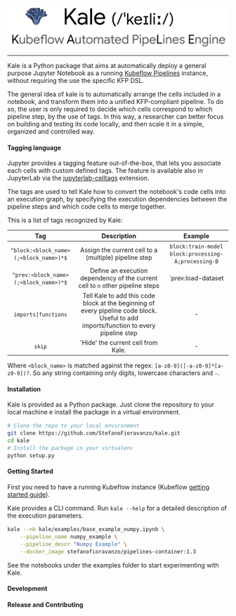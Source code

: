 ![Kale Logo](docs/imgs/kale_logo.png)

---------------------------------------------------------------------

Kale is a Python package that aims at automatically deploy a general purpose Jupyter Notebook as a running [Kubeflow Pipelines](https://github.com/kubeflow/pipelines) instance, without requiring the use the specific KFP DSL.

The general idea of kale is to automatically arrange the cells included in a notebook, and transform them into a unified KFP-compliant pipeline. To do so, the user is only required to decide which cells correspond to which pipeline step, by the use of tags. In this way, a researcher can better focus on building and testing its code locally, and then scale it in a simple, organized and controlled way.

#### Tagging language

Jupyter provides a tagging feature out-of-the-box, that lets you associate each cells with custom defined tags. The feature is available also in JupyterLab via the [jupyterlab-celltags](https://github.com/jupyterlab/jupyterlab-celltags) extension.

The tags are used to tell Kale how to convert the notebook's code cells into an execution graph, by specifying the execution dependencies between the pipeline steps and which code cells to merge together.

This is a list of tags recognized by Kale:

| Tag | Description | Example |
| :---: | :---: | :---: |
| `^block:<block_name>(;<block_name>)*$` | Assign the current cell to a (multiple) pipeline step | `block:train-model`<br>`block:processing-A;processing-B`|  
| `^prev:<block_name>(;<block_name>)*$` | Define an execution dependency of the current cell to `n` other pipeline steps | `prev:load-dataset
| <code>imports&#124;functions</code> | Tell Kale to add this code block at the beginning of every pipeline code block. Useful to add imports/function to every pipeline step | - |  
| `skip` | 'Hide' the current cell from Kale. | - |

Where `<block_name>` is matched against the regex: `[a-z0-9]([-a-z0-9]*[a-z0-9])?`. So any string containing only digits, lowercase characters and `-`.

#### Installation

Kale is provided as a Python package. Just clone the repository to your local machine e install the package in a virtual environment. 

```bash
# Clone the repo to your local environment
git clone https://github.com/StefanoFioravanzo/kale.git
cd kale
# Install the package in your virtualenv
python setup.py
```

#### Getting Started

First you need to have a running Kubeflow instance (Kubeflow [getting started guide](https://www.kubeflow.org/docs/started/getting-started/)).


Kale provides a CLI command. Run `kale --help` for a detailed description of the execution parameters.

```bash
kale --nb kale/examples/base_example_numpy.ipynb \
	--pipeline_name numpy_example \
	--pipeline_descr "Numpy Example" \
	--docker_image stefanofioravanzo/pipelines-container:1.3
```


See the notebooks under the examples folder to start experimenting with Kale.

#### Development


#### Release and Contributing

